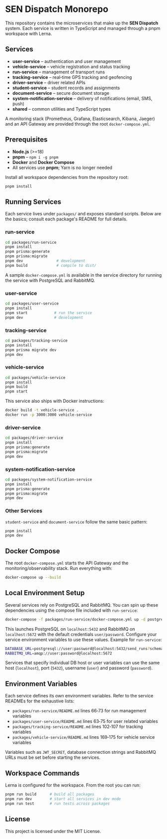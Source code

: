 # SEN Dispatch Monorepo

This repository contains the microservices that make up the **SEN Dispatch** system. Each service is written in TypeScript and managed through a pnpm workspace with Lerna.

## Services

- **user-service** – authentication and user management
- **vehicle-service** – vehicle registration and status tracking
- **run-service** – management of transport runs
- **tracking-service** – real‑time GPS tracking and geofencing
- **driver-service** – driver related APIs
- **student-service** – student records and assignments
- **document-service** – secure document storage
- **system-notification-service** – delivery of notifications (email, SMS, push)
- **shared** – common utilities and TypeScript types

A monitoring stack (Prometheus, Grafana, Elasticsearch, Kibana, Jaeger) and an API Gateway are provided through the root `docker-compose.yml`.

## Prerequisites

- **Node.js** (>=18)
- **pnpm** – `npm i -g pnpm`
- **Docker** and **Docker Compose**
- All services use **pnpm**; Yarn is no longer needed

Install all workspace dependencies from the repository root:

```bash
pnpm install
```

## Running Services

Each service lives under `packages/` and exposes standard scripts. Below are the basics; consult each package's README for full details.

### run-service

```bash
cd packages/run-service
pnpm install
pnpm prisma:generate
pnpm prisma:migrate
pnpm dev               # development
pnpm build             # compile to dist/
```

A sample `docker-compose.yml` is available in the service directory for running the service with PostgreSQL and RabbitMQ.

### user-service

```bash
cd packages/user-service
pnpm install
pnpm start            # run the service
pnpm dev              # development
```

### tracking-service

```bash
cd packages/tracking-service
pnpm install
pnpm prisma migrate dev
pnpm dev
```

### vehicle-service

```bash
cd packages/vehicle-service
pnpm install
pnpm build
pnpm start
```

This service also ships with Docker instructions:

```bash
docker build -t vehicle-service .
docker run -p 3000:3000 vehicle-service
```

### driver-service

```bash
cd packages/driver-service
pnpm install
pnpm prisma:generate
pnpm prisma:migrate
pnpm dev
```

### system-notification-service

```bash
cd packages/system-notification-service
pnpm install
pnpm prisma:generate
pnpm prisma:migrate
pnpm dev
```

### Other Services

`student-service` and `document-service` follow the same basic pattern:

```bash
pnpm install
pnpm dev
```

## Docker Compose

The root `docker-compose.yml` starts the API Gateway and the monitoring/observability stack. Run everything with:

```bash
docker-compose up --build
```

## Local Environment Setup

Several services rely on PostgreSQL and RabbitMQ. You can spin up these
dependencies using the compose file included with `run-service`:

```bash
docker-compose -f packages/run-service/docker-compose.yml up -d postgres rabbitmq
```

This launches PostgreSQL on `localhost:5432` and RabbitMQ on `localhost:5672`
with the default credentials `user/password`. Configure your service
environment variables to use these values. Example for `run-service`:

```bash
DATABASE_URL=postgresql://user:password@localhost:5432/send_runs?schema=public
RABBITMQ_URL=amqp://user:password@localhost:5672
```

Services that specify individual DB host or user variables can use the same
host (`localhost`), port (`5432`), username (`user`) and password (`password`).

## Environment Variables

Each service defines its own environment variables. Refer to the service READMEs for the exhaustive lists:

- `packages/run-service/README.md` lines 66‑73 for run management variables
- `packages/user-service/README.md` lines 63‑75 for user related variables
- `packages/tracking-service/README.md` lines 102‑107 for tracking variables
- `packages/vehicle-service/README.md` lines 169‑175 for vehicle service variables

Variables such as `JWT_SECRET`, database connection strings and RabbitMQ URLs must be set before starting the services.

## Workspace Commands

Lerna is configured for the workspace. From the root you can run:

```bash
pnpm run build      # build all packages
pnpm run dev        # start all services in dev mode
pnpm run test       # run tests across packages
```

## License

This project is licensed under the MIT License.

